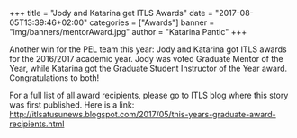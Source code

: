 +++
title = "Jody and Katarina get ITLS Awards"
date = "2017-08-05T13:39:46+02:00"
categories = ["Awards"]
banner = "img/banners/mentorAward.jpg"
author = "Katarina Pantic"
+++

Another win for the PEL team this year: Jody and Katarina got ITLS awards for the 2016/2017 academic year. Jody was voted Graduate Mentor of the Year, while Katarina got the Graduate Student Instructor of the Year award. Congratulations to both!

For a full list of all award recipients, please go to ITLS blog where this story was first published. Here is a link: http://itlsatusunews.blogspot.com/2017/05/this-years-graduate-award-recipients.html

